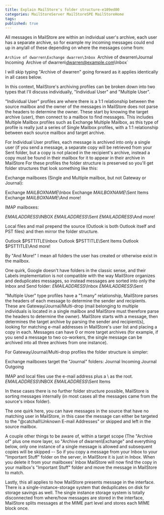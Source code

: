```yaml
---
title: Explain MailStore's folder structure-e109ed00
categories: MailStoreServer MailStoreSPE MailStoreHome
tags: 
published: true
--- 
```

All messages in MailStore are within an individual user's archive, each user has a separate archive, so for example my incoming messages could end up in any/all of these depending on where the messages come from: 

`Archive of dwarren\Exchange dwarren\Inbox
`Archive of dwarren\Journal Incoming`
`Archive of dwarren\dwarren@example.com\Inbox`

I will skip typing "Archive of dwarren" going forward as it applies identically in all cases below. 

In this context, MailStore's archiving profiles can be broken down into two types that I'll discuss individually, "Individual User" and "Multiple User".

"Individual User" profiles are where there is a 1:1 relationship between the source mailbox and the owner of the messages in MailStore does not parse the headers to determine the owner. These start by knowing the target archive (user), then connect to a mailbox to find messages.  This includes Multiple Mailbox profiles such as Exchange Multiple Mailbox, as this type of profile is really just a series of Single Mailbox profiles, with a 1:1 relationship between each source mailbox and target archive. 

For Individual User profiles, each message is archived into only a single user (if you send a message, a separate copy will be retrieved from your Sent folder, but a copy is not placed in the recipient's archive, instead a copy must be found in their mailbox for it to appear in their archive in MailStore For these profiles the folder structure is preserved so you'll get folder structures that look something like this: 

Exchange mailboxes (Single and Multiple mailbox, but not Gateway or Journal):

Exchange $MAILBOXNAME$\Inbox
Exchange $MAILBOXNAME$\Sent Items
Exchange $MAILBOXNAME$\And more! 

IMAP mailboxes: 

$EMAILADDRESS$\INBOX
$EMAILADDRESS$\Sent
$EMAILADDRESS$\And more!

Local files and mail prepend the source (Outlook is both Outlook itself and PST files) and then mirror the folder structure.

Outlook $PSTTITLE\Inbox
Outlook $PSTTITLE\Sent Items
Outlook $PSTTITLE\And more! 

By "And More!" I mean all folders the user has created or otherwise exist in the mailbox. 

One quirk, Google doesn't have folders in the classic sense, and their Labels implementation is not compatible with the way MailStore organizes and deduplicates messages, so instead messages are sorted into only the Inbox and Send folder: 
$EMAILADDRESS$\Inbox
$EMAILADDRESS$\Sent


"Multiple User" type profiles have a "1:many" relationship, MailStore parses the headers of each message to determine the sender and recipients. These are Gateway/Journal/Multi-drop (mail belonging to multiple individuals is located in a single mailbox and MailStore must therefore parse the headers to determine the owner). MailStore starts with a message, then determines the target archive by parsing the sender and recipient(s), looking for matching e-mail addresses in MailStore's user list and placing a copy in each. Messages can have 0 or more target archives (for example, if you send a message to two co-workers, the single message can be archived into all three archives from one instance). 

For Gateway/Journal/Multi-drop profiles the folder structure is simpler: 

Exchange mailboxes target the "Journal" folders: 
Journal Incoming
Journal Outgoing

IMAP and local files use the e-mail address plus a \ as the root.
$EMAILADDRESS$\INBOX
$EMAILADDRESS$\Sent Items

In these cases there is no further folder structure possible, MailStore is sorting messages internally (in most cases all the messages came from the source's inbox folder).

The one quirk here, you can have messages in the source that have no matching user in MailStore, in this case the message can either be targeted to the "@catchall\Unknown E-mail Addresses" or skipped and left in the source mailbox. 



A couple other things to be aware of, within a target scope (The "Archive of" plus one more layer, so "Archive of dwarren\Exchange" and everything below, only one instance of a single message is allowed and subsequent copies will be skipped -- So if you copy a message from your Inbox to your "Important Stuff" folder on the server, in MailStore it is just in Inbox. When you delete it from your mailboxes' Inbox MailStore will now find the copy in your mailbox's "Important Stuff" folder and move the message in MailStore to match. 

Lastly, this all applies to how MailStore presents message in the interface. There is a single-instance-storage system that deduplicates on disk for storage savings as well. The single instance storage system is totally disconnected from where/how messages are stored in the interface, MailStore splits messages at the MIME part level and stores each MIME block once.
